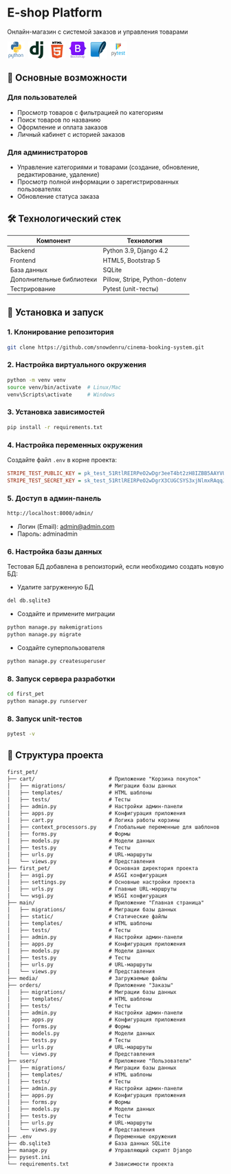 # E-shop Platform

Онлайн-магазин с системой заказов и управления товарами
<div>
  <img src="https://github.com/devicons/devicon/blob/master/icons/python/python-original-wordmark.svg" title="Python" alt="Python" width="40" height="40"/>&nbsp;
  <img src="https://github.com/devicons/devicon/blob/master/icons/django/django-plain.svg" title="Django" alt="Django" width="40" height="40"/>&nbsp;
  <img src="https://github.com/devicons/devicon/blob/master/icons/html5/html5-original-wordmark.svg" title="HTML5" alt="HTML5" width="40" height="40"/>&nbsp;
  <img src="https://github.com/devicons/devicon/blob/master/icons/bootstrap/bootstrap-original-wordmark.svg" title="Bootstrap" alt="Bootstrap" width="40" height="40"/>&nbsp;
  <img src="https://github.com/devicons/devicon/blob/master/icons/sqlite/sqlite-original.svg" title="SQLite" alt="SQLite" width="40" height="40"/>&nbsp;
  <img src="https://github.com/devicons/devicon/blob/master/icons/pytest/pytest-original-wordmark.svg" title="Pytest" alt="Pytest" width="40" height="40"/>&nbsp;
</div>

## 📌 Основные возможности

### Для пользователей
- Просмотр товаров с фильтрацией по категориям
- Поиск товаров по названию
- Оформление и оплата заказов
- Личный кабинет с историей заказов

### Для администраторов
- Управление категориями и товарами (создание, обновление, редактирование, удаление)
- Просмотр полной информации о зарегистрированных пользователях
- Обновление статуса заказа

## 🛠 Технологический стек

| Компонент       | Технология                |
|-----------------|--------------------------|
| Backend         | Python 3.9, Django 4.2   |
| Frontend        | HTML5, Bootstrap 5   |
| База данных     | SQLite   |
| Дополнительные библиотеки | Pillow, Stripe, Python-dotenv   |
| Тестрирование          | Pytest (unit-тесты)   |

## 🚀 Установка и запуск

### 1. Клонирование репозитория
```bash
git clone https://github.com/snowdenru/cinema-booking-system.git
```

### 2. Настройка виртуального окружения
```bash
python -m venv venv
source venv/bin/activate  # Linux/Mac
venv\Scripts\activate     # Windows
```

### 3. Установка зависимостей
```bash
pip install -r requirements.txt
```

### 4. Настройка переменных окружения
Создайте файл `.env` в корне проекта:
```ini
STRIPE_TEST_PUBLIC_KEY = pk_test_51RtlREIRPeO2wDgr3eeT4bt2zH8IZBB5AAYVU1wSXY4GVYSdOUytxSFrgYwVGl57IBo0M6nTDXw4P0Z9EDoM9b7N00Hv3pjuKe
STRIPE_TEST_SECRET_KEY = sk_test_51RtlREIRPeO2wDgrX3CUGCSYS3xjNlmxRAqqJx331Tl7xX0qxRWIICoiijVaudAz7cZjdSwGziXntiGjCGEbOzJ8005RlHGVCU
```

### 5. Доступ в админ-панель
```bash
http://localhost:8000/admin/
```
- Логин (Email): admin@admin.com
- Пароль: adminadmin

### 6. Настройка базы данных
Тестовая БД добавлена в репоизторий, если необходимо создать новую БД:
- Удалите загруженную БД
```bash
del db.sqlite3
```
- Создайте и примените миграции
```bash
python manage.py makemigrations
python manage.py migrate
```
- Создайте суперпользователя
```bash
python manage.py createsuperuser
```

### 8. Запуск сервера разработки
```bash
cd first_pet 
python manage.py runserver
```

### 8. Запуск unit-тестов
```bash
pytest -v
```

## 🧩 Структура проекта

```
first_pet/
├── cart/                        # Приложение "Корзина покупок" 
│   ├── migrations/              # Миграции базы данных
│   ├── templates/               # HTML шаблоны
│   ├── tests/                   # Тесты
│   ├── admin.py                 # Настройки админ-панели
│   ├── apps.py                  # Конфигурация приложения
│   ├── cart.py                  # Логика работы корзины
│   ├── context_processors.py    # Глобальные переменные для шаблонов
│   ├── forms.py                 # Формы
│   ├── models.py                # Модели данных
│   ├── tests.py                 # Тесты
│   ├── urls.py                  # URL-маршруты
│   └── views.py                 # Представления
├── first_pet/                   # Основная директория проекта
│   ├── asgi.py                  # ASGI конфигурация
│   ├── settings.py              # Основные настройки проекта
│   ├── urls.py                  # Главные URL-маршруты
│   └── wsgi.py                  # WSGI конфигурация
├── main/                        # Приложение "Главная страница"
│   ├── migrations/              # Миграции базы данных
│   ├── static/                  # Статические файлы
│   ├── templates/               # HTML шаблоны
│   ├── tests/                   # Тесты
│   ├── admin.py                 # Настройки админ-панели
│   ├── apps.py                  # Конфигурация приложения
│   ├── models.py                # Модели данных
│   ├── tests.py                 # Тесты
│   ├── urls.py                  # URL-маршруты
│   └── views.py                 # Представления
├── media/                       # Загружаемые файлы
├── orders/                      # Приложение "Заказы"
│   ├── migrations/              # Миграции базы данных
│   ├── templates/               # HTML шаблоны
│   ├── tests/                   # Тесты
│   ├── admin.py                 # Настройки админ-панели
│   ├── apps.py                  # Конфигурация приложения
│   ├── forms.py                 # Формы
│   ├── models.py                # Модели данных
│   ├── tests.py                 # Тесты
│   ├── urls.py                  # URL-маршруты
│   └── views.py                 # Представления
├── users/                       # Приложение "Пользователи"
│   ├── migrations/              # Миграции базы данных
│   ├── templates/               # HTML шаблоны
│   ├── tests/                   # Тесты
│   ├── admin.py                 # Настройки админ-панели
│   ├── apps.py                  # Конфигурация приложения
│   ├── forms.py                 # Формы
│   ├── models.py                # Модели данных
│   ├── tests.py                 # Тесты
│   ├── urls.py                  # URL-маршруты
│   └── views.py                 # Представления
├── .env                         # Переменные окружения
├── db.sqlite3                   # База данных SQLite
├── manage.py                    # Управляющий скрипт Django
├── pysest.ini 
└── requirements.txt             # Зависимости проекта
```
